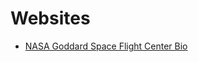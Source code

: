 Websites
========

* [NASA Goddard Space Flight Center Bio](http://science.gsfc.nasa.gov/sed/bio/steven.d.christe)
